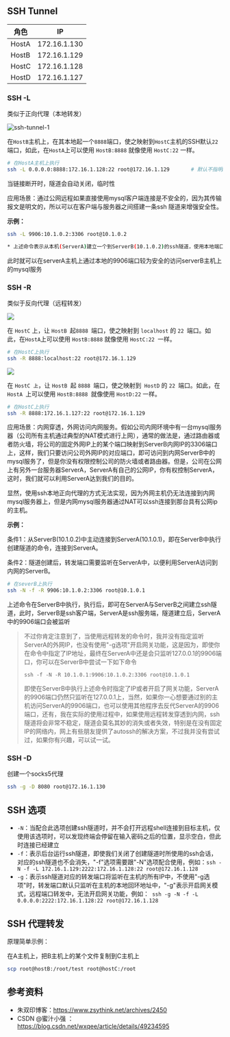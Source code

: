 ## SSH Tunnel

| 角色  | IP           |
| ----- | ------------ |
| HostA | 172.16.1.130 |
| HostB | 172.16.1.129 |
| HostC | 172.16.1.128 |
| HostD | 172.16.1.127 |

### SSH -L

类似于正向代理（本地转发）

![ssh-tunnel-1](http://agou-images.oss-cn-qingdao.aliyuncs.com/blog-images/ssh%20tunnel/ssh-tunnel-2.png)

在`HostB`主机上，在其本地起一个`8888`端口，使之映射到`HostC`主机的SSH默认`22`端口，如此，在` HostA `上可以使用 `HostB:8888` 就像使用 `HostC:22` 一样。

```bash
# 在HostA主机上执行
ssh -L 0.0.0.0:8888:172.16.1.128:22 root@172.16.1.129		# 默认不指明HostB地址为本地localhost
```

当链接断开时，隧道会自动关闭，临时性



应用场景：通过公网远程如果直接使用mysql客户端连接是不安全的，因为其传输报文是明文的，所以可以在客户端与服务器之间搭建一条ssh 隧道来增强安全性。

**示例：**

```bash
ssh -L 9906:10.1.0.2:3306 root@10.1.0.2

* 上述命令表示从本机(ServerA)建立一个到ServerB(10.1.0.2)的ssh隧道，使用本地端口转发模式，监听ServerA本地的9906端口，访问本机的9906端口时，通讯数据将会被转发到ServerB(10.1.0.2)的3306端口。
```

此时就可以在serverA主机上通过本地的9906端口较为安全的访问serverB主机上的mysql服务

### SSH -R

类似于反向代理（远程转发）

![](http://agou-images.oss-cn-qingdao.aliyuncs.com/blog-images/ssh%20tunnel/ssh-tunnel-3.png)

在 `HostC` 上，让 `HostB `起`8888 `端口，使之映射到 `localhost` 的 `22 `端口。如此，在` HostA `上可以使用 `HostB:8888` 就像使用 `HostC:22 `一样。

```bash
# 在HostC上执行
ssh -R 8888:localhost:22 root@172.16.1.129
```

![](http://agou-images.oss-cn-qingdao.aliyuncs.com/blog-images/ssh%20tunnel/ssh-tunnel-4.png)

在 `HostC 上`，让 `HostB `起 `8888 `端口，使之映射到` HostD` 的 `22 `端口。如此，在 `HostA `上可以使用 `HostB:8888 `就像使用 `HostD:22` 一样。

```bash
# 在HostC上执行
ssh -R 8888:172.16.1.127:22 root@172.16.1.129
```



应用场景：内网穿透，外网访问内网服务。假如公司内网环境中有一台mysql服务器（公司所有主机通过典型的NAT模式进行上网），通常的做法是，通过路由器或者防火墙，将公司的固定外网IP上的某个端口映射到ServerB内网IP的3306端口上，这样，我们只要访问公司外网IP的对应端口，即可访问到内网ServerB中的mysql服务了，但是你没有权限控制公司的防火墙或者路由器。但是，公司在公网上有另外一台服务器ServerA，ServerA有自己的公网IP，你有权控制ServerA，这时，我们就可以利用ServerA达到我们的目的。

显然，使用ssh本地正向代理的方式无法实现，因为外网主机仍无法连接到内网mysql服务器上，但是内网mysql服务器通过NAT可以ssh连接到那台具有公网ip的主机。

**示例：**

条件1：从ServerB(10.1.0.2)中主动连接到ServerA(10.1.0.1)，即在ServerB中执行创建隧道的命令，连接到ServerA。

条件2：隧道创建后，转发端口需要监听在ServerA中，以便利用ServerA访问到内网的ServerB。

```bash
# 在severB上执行
ssh -N -f -R 9906:10.1.0.2:3306 root@10.1.0.1
```

上述命令在ServerB中执行，执行后，即可在ServerA与ServerB之间建立ssh隧道，此时，ServerB是ssh客户端，ServerA是ssh服务端，隧道建立后，ServerA中的9906端口会被监听

>不过你肯定注意到了，当使用远程转发的命令时，我并没有指定监听ServerA的外网IP，也没有使用"-g选项"开启网关功能，这是因为，即使你在命令中指定了IP地址，最终在ServerA中还是会只监听127.0.0.1的9906端口，你可以在ServerB中尝试一下如下命令
>
>`ssh -f -N -R 10.1.0.1:9906:10.1.0.2:3306 root@10.1.0.1`
>
>即使在ServerB中执行上述命令时指定了IP或者开启了网关功能，ServerA的9906端口仍然只监听在127.0.0.1上，当然，如果你一心想要通过别的主机访问ServerA的9906端口，也可以使用其他程序去反代ServerA的9906端口，还有，我在实际的使用过程中，如果使用远程转发穿透到内网，ssh隧道将会非常不稳定，隧道会莫名其妙的消失或者失效，特别是在没有固定IP的网络内，网上有些朋友提供了autossh的解决方案，不过我并没有尝试过，如果你有兴趣，可以试一试。

### SSH -D

创建一个socks5代理

```bash
ssh -g -D 8080 root@172.16.1.130
```

## SSH 选项

* `-N`：当配合此选项创建ssh隧道时，并不会打开远程shell连接到目标主机，仅使用该选项时，可以发现终端会停留在输入密码之后的位置，显示空白，但此时连接已经建立
* `-f`：表示后台运行ssh隧道，即使我们关闭了创建隧道时所使用的ssh会话，对应的ssh隧道也不会消失，"-f"选项需要跟"-N"选项配合使用，例如：`ssh -N -f -L 172.16.1.129:2222:172.16.1.128:22 root@172.16.1.128`
* `-g`：表示ssh隧道对应的转发端口将监听在主机的所有IP中，不使用"-g选项"时，转发端口默认只监听在主机的本地回环地址中，"-g"表示开启网关模式，远程端口转发中，无法开启网关功能，例如：` ssh -g -N -f -L 0.0.0.0:2222:172.16.1.128:22 root@172.16.1.128`

## SSH 代理转发

原理简单示例：

在A主机上，把B主机上的某个文件复制到C主机上

```bash
scp root@hostB:/root/test root@hostC:/root
```

## 参考资料

* 朱双印博客：https://www.zsythink.net/archives/2450
* CSDN @蜜汁小强 ： https://blog.csdn.net/wxqee/article/details/49234595

